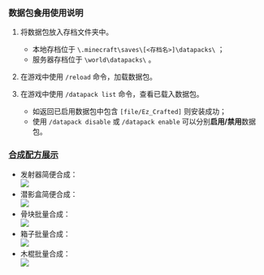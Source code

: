 ### 数据包~~食用~~使用说明  

1. 将数据包放入存档文件夹中。  

   - 本地存档位于 `\.minecraft\saves\[<存档名>]\datapacks\` ；  
   - 服务器存档位于 `\world\datapacks\` 。  

2. 在游戏中使用 `/reload` 命令，加载数据包。  

3. 在游戏中使用 `/datapack list` 命令，查看已载入数据包。  

   - 如返回已启用数据包中包含 `[file/Ez_Crafted]` 则安装成功；  
   - 使用 `/datapack disable` 或 `/datapack enable` 可以分别**启用/禁用**数据包。  

### [合成配方展示](docs.qq.com/doc/DZkh5QXNYblpnQXRu?)  
- 发射器简便合成：  
   ![](https://qqadapt.qpic.cn/txdocpic/0/68cc2cc223e7d570478abbebee868b8c/0?w=268&h=136)  
- 潜影盒简便合成：  
   ![](https://qqadapt.qpic.cn/txdocpic/0/65eb305bdf09c1af1c3f79ddd03b03bb/0?w=253&h=136)  
- 骨块批量合成：  
   ![](https://qqadapt.qpic.cn/txdocpic/0/b303436a6a66d445a871d3d16da568e9/0?w=255&h=135)  
- 箱子批量合成：  
   ![](https://qqadapt.qpic.cn/txdocpic/0/f8107f1495237d0f3e6d4639ac27ce82/0?w=248&h=135)  
- 木棍批量合成：  
   ![](https://qqadapt.qpic.cn/txdocpic/0/66fbd00adb8937053c1d62f65fc6b31d/0?w=165&h=103)  
